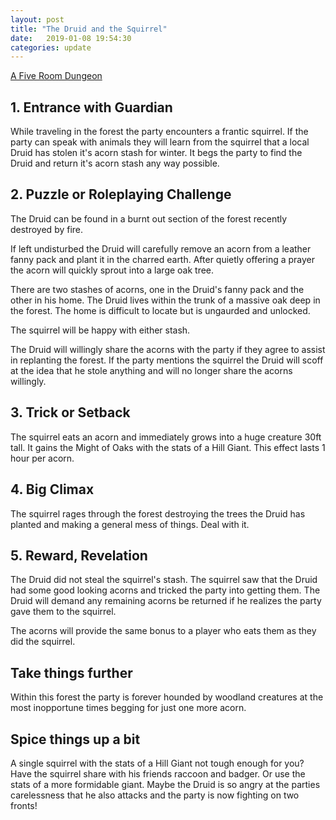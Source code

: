 ```yaml
---
layout: post
title: "The Druid and the Squirrel"
date:   2019-01-08 19:54:30
categories: update
---
```


[A Five Room Dungeon](http://strolen.com/viewing/5_Room_Dungeon)

## 1. Entrance with Guardian

While traveling in the forest the party encounters a frantic squirrel. If the party can speak with animals they will learn from the squirrel that a local Druid has stolen it's acorn stash for winter. It begs the party to find the Druid and return it's acorn stash any way possible.

## 2. Puzzle or Roleplaying Challenge

The Druid can be found in a burnt out section of the forest recently destroyed by fire. 

If left undisturbed the Druid will carefully remove an acorn from a leather fanny pack and plant it in the charred earth. After quietly offering a prayer the acorn will quickly sprout into a large oak tree.

There are two stashes of acorns, one in the Druid's fanny pack and the other in his home. The Druid lives within the trunk of a massive oak deep in the forest. The home is difficult to locate but is ungaurded and unlocked.

The squirrel will be happy with either stash.

The Druid will willingly share the acorns with the party if they agree to assist in replanting the forest. If the party mentions the squirrel the Druid will scoff at the idea that he stole anything and will no longer share the acorns willingly.

## 3. Trick or Setback

The squirrel eats an acorn and immediately grows into a huge creature 30ft tall. It gains the Might of Oaks with the stats of a Hill Giant. This effect lasts 1 hour per acorn.

## 4. Big Climax

The squirrel rages through the forest destroying the trees the Druid has planted and making a general mess of things. Deal with it.

## 5. Reward, Revelation

The Druid did not steal the squirrel's stash. The squirrel saw that the Druid had some good looking acorns and tricked the party into getting them. The Druid will demand any remaining acorns be returned if he realizes the party gave them to the squirrel.

The acorns will provide the same bonus to a player who eats them as they did the squirrel.

## Take things further

Within this forest the party is forever hounded by woodland creatures at the most inopportune times begging for just one more acorn.

## Spice things up a bit

A single squirrel with the stats of a Hill Giant not tough enough for you? Have the squirrel share with his friends raccoon and badger. Or use the stats of a more formidable giant. Maybe the Druid is so angry at the parties carelessness that he also attacks and the party is now fighting on two fronts!

